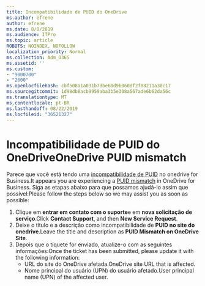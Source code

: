 ```yaml
---
title: Incompatibilidade de PUID do OneDrive
ms.author: efrene
author: efrene
ms.date: 8/8/2019
ms.audience: ITPro
ms.topic: article
ROBOTS: NOINDEX, NOFOLLOW
localization_priority: Normal
ms.collection: Adm_O365
ms.assetid: ''
ms.custom:
- "9000700"
- "2600"
ms.openlocfilehash: cbf508a1a031b7dbe60d9b060df2f08211a3dc17
ms.sourcegitcommit: 1d98db8acb9959aba3b5e308a567ade6b62da56c
ms.translationtype: MT
ms.contentlocale: pt-BR
ms.lasthandoff: 08/22/2019
ms.locfileid: "36521327"
---
```

# <a name="onedrive-puid-mismatch"></a><span data-ttu-id="0f120-102">Incompatibilidade de PUID do OneDrive</span><span class="sxs-lookup"><span data-stu-id="0f120-102">OneDrive PUID mismatch</span></span>
<span data-ttu-id="0f120-103">Parece que você está tendo uma [incompatibilidade de PUID](https://docs.microsoft.com/sharepoint/support/administration/access-denied-or-need-permission-error-sharepoint-online-or-onedrive-for-business#when-accessing-a-onedrive-site) no onedrive for Business.</span><span class="sxs-lookup"><span data-stu-id="0f120-103">It appears you are experiencing a [PUID mismatch](https://docs.microsoft.com/sharepoint/support/administration/access-denied-or-need-permission-error-sharepoint-online-or-onedrive-for-business#when-accessing-a-onedrive-site) in OneDrive for Business.</span></span> <span data-ttu-id="0f120-104">Siga as etapas abaixo para que possamos ajudá-lo assim que possível:</span><span class="sxs-lookup"><span data-stu-id="0f120-104">Please follow the steps below so we may assist you as soon as possible:</span></span>

1. <span data-ttu-id="0f120-105">Clique em **entrar em contato com o suporte**e em **nova solicitação de serviço**.</span><span class="sxs-lookup"><span data-stu-id="0f120-105">Click **Contact Support**, and then **New Service Request**.</span></span>
2. <span data-ttu-id="0f120-106">Deixe o título e a descrição como incompatibilidade de **PUID no site do onedrive**.</span><span class="sxs-lookup"><span data-stu-id="0f120-106">Leave the title and description as **PUID Mismatch on OneDrive Site**.</span></span>
3. <span data-ttu-id="0f120-107">Depois que o tíquete for enviado, atualize-o com as seguintes informações:</span><span class="sxs-lookup"><span data-stu-id="0f120-107">Once the ticket has been submitted, please update it with the following information:</span></span>
    - <span data-ttu-id="0f120-108">URL do site do OneDrive afetada.</span><span class="sxs-lookup"><span data-stu-id="0f120-108">OneDrive site URL that is affected.</span></span>
    - <span data-ttu-id="0f120-109">Nome principal do usuário (UPN) do usuário afetado.</span><span class="sxs-lookup"><span data-stu-id="0f120-109">User principal name (UPN) of the affected user.</span></span>



